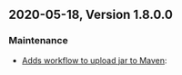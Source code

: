## 2020-05-18, Version 1.8.0.0 
### Maintenance
* [Adds workflow to upload jar to Maven](https://github.com/amazon-archives/sql-jdbc/pull/81):
